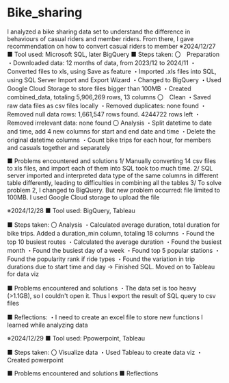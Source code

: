 # Bike_sharing
I analyzed a bike sharing data set to understand the difference in behaviours of casual riders and member riders. From there, I gave recommendation on how to convert casual riders to member
※2024/12/27
■ Tool used: Microsoft SQL, later BigQuery
■ Steps taken: 
  〇　Preparation
	・Downloaded data: 12 months of data, from 2023/12 to 2024/11
	・Converted files to xls, using Save as feature
	・Imported .xls files into SQL, using SQL Server Import and Export Wizard
	・Changed to BigQuery
	・Used Google Cloud Storage to store files bigger than 100MB
	・Created combined_data, totaling 5,906,269 rows, 13 columns
  〇　Clean
	・Saved raw data files as csv files locally
	・Removed duplicates: none found
	・Removed null data rows: 1,661,547 rows found. 4244722 rows left
	・Removed irrelevant data: none found
  〇 Analysis
	・Split datetime to date and time, add 4 new columns for start and end date and time
	・Delete the original datetime columns
	・Count bike trips for each hour, for members and casuals together and separately

■ Problems encountered  and solutions
	1/ Manually converting 14 csv files to xls files, and import each of them into SQL took too much time.
	2/ SQL server imported and interpreted data type of the same columns in different table differently, leading to difficulties in combining all the tables
	3/ To solve problem 2, I changed to BigQuery. But new problem occurred: file limited to 100MB. I used Google Cloud storage to upload the file 

※2024/12/28
■ Tool used: BigQuery, Tableau

■ Steps taken: 
  〇 Analysis
	・Calculated average duration, total duration for bike trips. Added a duration_min column, totaling 18 columns
	・Found the top 10 busiest routes
	・Calculated the average duration
	・Found the busiest month
	・Found the busiest day of a week
	・Found top 5 popular stations
	・Found the popularity rank if ride types
	・Found the variation in trip durations due to start time and day
	→ Finished SQL. Moved on to Tableau for data viz

■ Problems encountered and solutions
	・The data set is too heavy (>1.1GB), so I couldn't open it. Thus I export the result of SQL query to csv files

■ Reflections: 
	・I need to create an excel file to store new functions I learned while analyzing data

※2024/12/29
■ Tool used: Ppowerpoint, Tableau

■ Steps taken: 
  〇 Visualize data
	・Used Tableau to create data viz
  ・Created powerpoint

■ Problems encountered and solutions
■ Reflections

